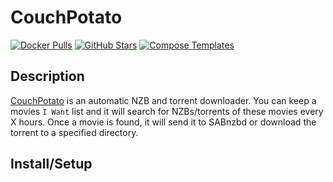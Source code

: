 # CouchPotato

[![Docker Pulls](https://img.shields.io/docker/pulls/linuxserver/couchpotato?style=flat-square&color=607D8B&label=docker%20pulls&logo=docker)](https://hub.docker.com/r/linuxserver/couchpotato)
[![GitHub Stars](https://img.shields.io/github/stars/linuxserver/docker-couchpotato?style=flat-square&color=607D8B&label=github%20stars&logo=github)](https://github.com/linuxserver/docker-couchpotato)
[![Compose Templates](https://img.shields.io/static/v1?style=flat-square&color=607D8B&label=compose&message=templates)](https://github.com/GhostWriters/DockSTARTer/tree/master/compose/.apps/couchpotato)

## Description

[CouchPotato](https://couchpota.to/) is an automatic NZB and torrent downloader. You can keep a movies `I Want` list and it will search for NZBs/torrents of these movies every X hours. Once a movie is found, it will send it to SABnzbd or download the torrent to a specified directory.

## Install/Setup
